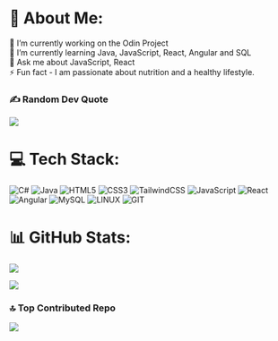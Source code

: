 # 💫 About Me:
🔭 I’m currently working on the Odin Project<br>🌱 I’m currently learning Java, JavaScript, React, Angular and SQL<br>💬 Ask me about JavaScript, React<br>⚡ Fun fact - I am passionate about nutrition and a healthy lifestyle. <br>

### ✍️ Random Dev Quote
![](https://quotes-github-readme.vercel.app/api?type=horizontal&theme=tokyonight)


# 💻 Tech Stack:
![C#](https://img.shields.io/badge/c%23-%23239120.svg?style=for-the-badge&logo=c-sharp&logoColor=white) ![Java](https://img.shields.io/badge/java-%23ED8B00.svg?style=for-the-badge&logo=java&logoColor=white) ![HTML5](https://img.shields.io/badge/html5-%23E34F26.svg?style=for-the-badge&logo=html5&logoColor=white) ![CSS3](https://img.shields.io/badge/css3-%231572B6.svg?style=for-the-badge&logo=css3&logoColor=white) ![TailwindCSS](https://img.shields.io/badge/tailwindcss-%2338B2AC.svg?style=for-the-badge&logo=tailwind-css&logoColor=white) ![JavaScript](https://img.shields.io/badge/javascript-%23323330.svg?style=for-the-badge&logo=javascript&logoColor=%23F7DF1E) ![React](https://img.shields.io/badge/react-%2320232a.svg?style=for-the-badge&logo=react&logoColor=%2361DAFB) ![Angular](https://img.shields.io/badge/angular-%23DD0031.svg?style=for-the-badge&logo=angular&logoColor=white) ![MySQL](https://img.shields.io/badge/mysql-%2300f.svg?style=for-the-badge&logo=mysql&logoColor=white) ![LINUX](https://img.shields.io/badge/Linux-FCC624?style=for-the-badge&logo=linux&logoColor=black) ![GIT](https://img.shields.io/badge/Git-fc6d26?style=for-the-badge&logo=git&logoColor=white)
# 📊 GitHub Stats:
![](https://github-readme-stats.vercel.app/api?username=awaypotato123&theme=tokyonight&hide_border=false&include_all_commits=true&count_private=false)<br/>

![](https://github-readme-stats.vercel.app/api/top-langs/?username=awaypotato123&theme=tokyonight&hide_border=false&include_all_commits=true&count_private=false&layout=compact)


### 🔝 Top Contributed Repo
![](https://github-contributor-stats.vercel.app/api?username=awaypotato123&limit=5&theme=tokyonight&combine_all_yearly_contributions=true)

<!-- Proudly created with GPRM ( https://gprm.itsvg.in ) -->

